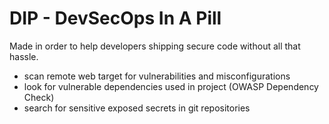 # DIP - DevSecOps In A Pill

Made in order to help developers shipping secure code without all that hassle.

* scan remote web target for vulnerabilities and misconfigurations
* look for vulnerable dependencies used in project (OWASP Dependency Check)
* search for sensitive exposed secrets in git repositories
